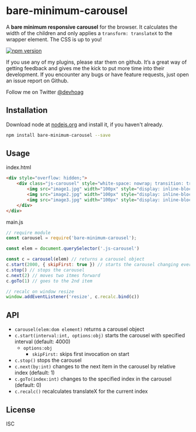 # bare-minimum-carousel

A **bare minimum responsive carousel** for the browser. It calculates the width of
the children and only applies a `transform: translateX` to the wrapper element.
The CSS is up to you!

[![npm version](https://badge.fury.io/js/bare-minimum-carousel.svg)](http://badge.fury.io/js/bare-minimum-carousel )

If you use any of my plugins, please star them on github. It’s a great way of getting feedback and gives me the kick to put more time into their development. If you encounter any bugs or have feature requests, just open an issue report on Github.

Follow me on Twitter [@devhoag](http://twitter.com/willhoag)

## Installation

Download node at [nodejs.org](http://nodejs.org) and install it, if you haven't already.

```sh
npm install bare-minimum-carousel --save
```

## Usage
index.html
```html
<div style="overflow: hidden;">
    <div class="js-carousel" style="white-space: nowrap; transition: transform 1s; width: 100px;">
        <img src="image1.jpg" width="100px" style="display: inline-block">
        <img src="image2.jpg" width="100px" style="display: inline-block">
        <img src="image3.jpg" width="100px" style="display: inline-block">
    </div>
</div>
```

main.js
```js
// require module
const carousel = require('bare-minimum-carousel');

const elem = document.querySelector('.js-carousel')

const c = carousel(elem) // returns a carousel object
c.start(2000, { skipFirst: true }) // starts the carousel changing every 2 seconds and skip first invocation
c.stop() // stops the carousel
c.next(2) // moves two itmes forward
c.goTo(1) // goes to the 2nd item

// recalc on window resize
window.addEventListener('resize', c.recalc.bind(c))
```

## API

- `carousel(elem:dom element)` returns a carousel object
- `c.start(interval:int, options:obj)` starts the carousel with specified interval (default:
  4000)
  - `options:obj`
    - `skipFirst:` skips first invocation on start
- `c.stop()` stops the carousel
- `c.next(by:int)` changes to the next item in the carousel by relative index
  (default: 1)
- `c.goTo(index:int)` changes to the specified index in the carousel (default: 0)
- `c.recalc()` recalculates translateX for the current index

## License

ISC
